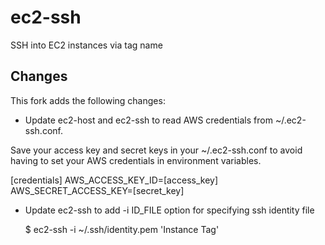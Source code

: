 ec2-ssh
=======

SSH into EC2 instances via tag name

Changes
-------

This fork adds the following changes:

- Update ec2-host and ec2-ssh to read AWS credentials from ~/.ec2-ssh.conf.

Save your access key and secret keys in your ~/.ec2-ssh.conf to avoid having to set your AWS credentials in environment variables.

  [credentials]
  AWS_ACCESS_KEY_ID=[access_key]
  AWS_SECRET_ACCESS_KEY=[secret_key]

- Update ec2-ssh to add -i ID_FILE option for specifying ssh identity file

  $ ec2-ssh -i ~/.ssh/identity.pem 'Instance Tag'
